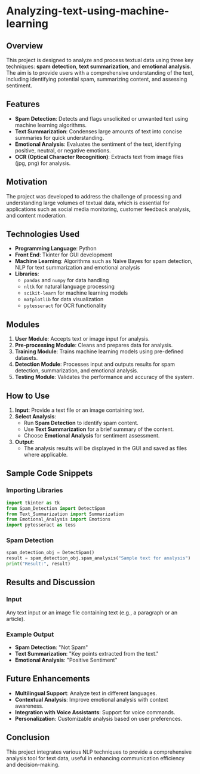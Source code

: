 # Analyzing-text-using-machine-learning

## Overview
This project is designed to analyze and process textual data using three key techniques: **spam detection**, **text summarization**, and **emotional analysis**. The aim is to provide users with a comprehensive understanding of the text, including identifying potential spam, summarizing content, and assessing sentiment.

## Features
- **Spam Detection**: Detects and flags unsolicited or unwanted text using machine learning algorithms.
- **Text Summarization**: Condenses large amounts of text into concise summaries for quick understanding.
- **Emotional Analysis**: Evaluates the sentiment of the text, identifying positive, neutral, or negative emotions.
- **OCR (Optical Character Recognition)**: Extracts text from image files (jpg, png) for analysis.

## Motivation
The project was developed to address the challenge of processing and understanding large volumes of textual data, which is essential for applications such as social media monitoring, customer feedback analysis, and content moderation.

## Technologies Used
- **Programming Language**: Python
- **Front End**: Tkinter for GUI development
- **Machine Learning**: Algorithms such as Naive Bayes for spam detection, NLP for text summarization and emotional analysis
- **Libraries**:
  - `pandas` and `numpy` for data handling
  - `nltk` for natural language processing
  - `scikit-learn` for machine learning models
  - `matplotlib` for data visualization
  - `pytesseract` for OCR functionality

## Modules
1. **User Module**: Accepts text or image input for analysis.
2. **Pre-processing Module**: Cleans and prepares data for analysis.
3. **Training Module**: Trains machine learning models using pre-defined datasets.
4. **Detection Module**: Processes input and outputs results for spam detection, summarization, and emotional analysis.
5. **Testing Module**: Validates the performance and accuracy of the system.

## How to Use
1. **Input**: Provide a text file or an image containing text.
2. **Select Analysis**:
   - Run **Spam Detection** to identify spam content.
   - Use **Text Summarization** for a brief summary of the content.
   - Choose **Emotional Analysis** for sentiment assessment.
3. **Output**:
   - The analysis results will be displayed in the GUI and saved as files where applicable.

## Sample Code Snippets
### Importing Libraries
```python
import tkinter as tk
from Spam_Detection import DetectSpam
from Text_Summarization import Summarization
from Emotional_Analysis import Emotions
import pytesseract as tess
```

### Spam Detection
```python
spam_detection_obj = DetectSpam()
result = spam_detection_obj.spam_analysis("Sample text for analysis")
print("Result:", result)
```

## Results and Discussion
### Input
Any text input or an image file containing text (e.g., a paragraph or an article).

### Example Output
- **Spam Detection**: "Not Spam"
- **Text Summarization**: "Key points extracted from the text."
- **Emotional Analysis**: "Positive Sentiment"

## Future Enhancements
- **Multilingual Support**: Analyze text in different languages.
- **Contextual Analysis**: Improve emotional analysis with context awareness.
- **Integration with Voice Assistants**: Support for voice commands.
- **Personalization**: Customizable analysis based on user preferences.

## Conclusion
This project integrates various NLP techniques to provide a comprehensive analysis tool for text data, useful in enhancing communication efficiency and decision-making.
